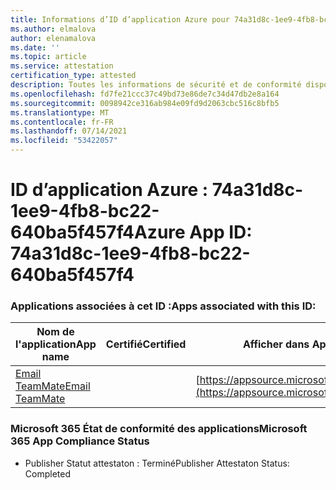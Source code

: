 ```yaml
---
title: Informations d’ID d’application Azure pour 74a31d8c-1ee9-4fb8-bc22-640ba5f457f4
ms.author: elmalova
author: elenamalova
ms.date: ''
ms.topic: article
ms.service: attestation
certification_type: attested
description: Toutes les informations de sécurité et de conformité disponibles pour 74a31d8c-1ee9-4fb8-bc22-640ba5f457f4.
ms.openlocfilehash: fd7fe21ccc37c49bd73e86de7c34d47db2e8a164
ms.sourcegitcommit: 0098942ce316ab984e09fd9d2063cbc516c8bfb5
ms.translationtype: MT
ms.contentlocale: fr-FR
ms.lasthandoff: 07/14/2021
ms.locfileid: "53422057"
---
```

# <a name="azure-app-id-74a31d8c-1ee9-4fb8-bc22-640ba5f457f4"></a><span data-ttu-id="4b13f-103">ID d’application Azure : 74a31d8c-1ee9-4fb8-bc22-640ba5f457f4</span><span class="sxs-lookup"><span data-stu-id="4b13f-103">Azure App ID: 74a31d8c-1ee9-4fb8-bc22-640ba5f457f4</span></span>


### <a name="apps-associated-with-this-id"></a><span data-ttu-id="4b13f-104">Applications associées à cet ID :</span><span class="sxs-lookup"><span data-stu-id="4b13f-104">Apps associated with this ID:</span></span>
| <span data-ttu-id="4b13f-105">**Nom de l'application**</span><span class="sxs-lookup"><span data-stu-id="4b13f-105">**App name**</span></span> | <span data-ttu-id="4b13f-106">**Certifié**</span><span class="sxs-lookup"><span data-stu-id="4b13f-106">**Certified**</span></span> | <span data-ttu-id="4b13f-107">**Afficher dans AppSource**</span><span class="sxs-lookup"><span data-stu-id="4b13f-107">**View in AppSource**</span></span> |
|-|-|-|
| [<span data-ttu-id="4b13f-108">Email TeamMate</span><span class="sxs-lookup"><span data-stu-id="4b13f-108">Email TeamMate</span></span>](https://docs.microsoft.com/en-us/microsoft-365-app-certification/forward/WA200002338) |  | [https://appsource.microsoft.com/product/office/WA200002338](https://appsource.microsoft.com/product/office/WA200002338) |

### <a name="microsoft-365-app-compliance-status"></a><span data-ttu-id="4b13f-109">Microsoft 365 État de conformité des applications</span><span class="sxs-lookup"><span data-stu-id="4b13f-109">Microsoft 365 App Compliance Status</span></span>
- <span data-ttu-id="4b13f-110">Publisher Statut attestaton : Terminé</span><span class="sxs-lookup"><span data-stu-id="4b13f-110">Publisher Attestaton Status: Completed</span></span>
